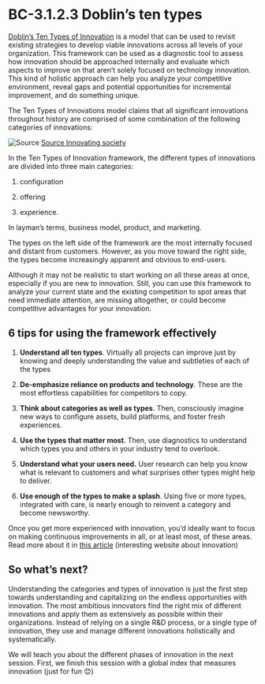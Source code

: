 # BC-3.1.2.3 Doblin’s ten types

[Doblin’s Ten Types of Innovation]( https://www.doblin.com/ten-types) is a model that can be used to revisit existing strategies to develop viable innovations across all levels of your organization. 
This framework can be used as a diagnostic tool to assess how innovation should be approached internally and evaluate which aspects to improve on that aren’t solely focused on technology innovation. This kind of holistic approach can help you analyze your competitive environment, reveal gaps and potential opportunities for incremental improvement, and do something unique. 

The Ten Types of Innovations model claims that all significant innovations throughout history are comprised of some combination of the following categories of innovations:

![Source]( https://innovatingsociety.com/wp-content/uploads/2020/06/10-tipuri-de-inovare-doblin.png)
[Source Innovating society]( https://innovatingsociety.com/wp-content/uploads/2020/06/10-tipuri-de-inovare-doblin.png)


In the Ten Types of Innovation framework, the different types of innovations are divided into three main categories: 

1. configuration

2. offering 

3. experience. 

In layman’s terms, business model, product, and marketing.

The types on the left side of the framework are the most internally focused and distant from customers. However, as you move toward the right side, the types become increasingly apparent and obvious to end-users. 

Although it may not be realistic to start working on all these areas at once, especially if you are new to innovation. Still, you can use this framework to analyze your current state and the existing competition to spot areas that need immediate attention, are missing altogether, or could become competitive advantages for your innovation. 

## 6 tips for using the framework effectively


1. **Understand all ten types**. Virtually all projects can improve just by knowing and deeply understanding the value and subtleties of each of the types

2. **De-emphasize reliance on products and technology**. These are the most effortless capabilities for competitors to copy. 

3. **Think about categories as well as types**. Then, consciously imagine new ways to configure assets, build platforms, and foster fresh experiences.

4. **Use the types that matter most**.  Then, use diagnostics to understand which types you and others in your industry tend to overlook.
5. **Understand what your users need.** User research can help you know what is relevant to customers and what surprises other types might help to deliver.

6. **Use enough of the types to make a splash**. Using five or more types, integrated with care, is nearly enough to reinvent a category and become newsworthy.

Once you get more experienced with innovation, you’d ideally want to focus on making continuous improvements in all, or at least most, of these areas. Read more about it in [this article]( https://www.viima.com/blog/types-of-innovation#ten-types-of-innovation) (interesting website about innovation)

## So what’s next? 

Understanding the categories and types of innovation is just the first step towards understanding and capitalizing on the endless opportunities with innovation. The most ambitious innovators find the right mix of different innovations and apply them as extensively as possible within their organizations. Instead of relying on a single R&D process, or a single type of innovation, they use and manage different innovations holistically and systematically. 

We will teach you about the different phases of innovation in the next session. First, we finish this session with a global index that measures innovation (just for fun 😊)

